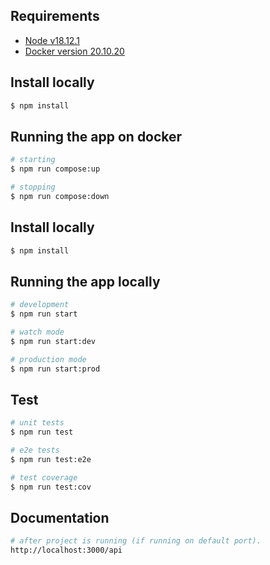 ## Requirements


- [Node v18.12.1](https://nodejs.org/en/)
- [Docker version 20.10.20](https://www.docker.com/products/docker-desktop/)


## Install locally

```bash
$ npm install
```

## Running the app on docker

```bash
# starting
$ npm run compose:up

# stopping
$ npm run compose:down
```

## Install locally

```bash
$ npm install
```

## Running the app locally

```bash
# development
$ npm run start

# watch mode
$ npm run start:dev

# production mode
$ npm run start:prod
```

## Test

```bash
# unit tests
$ npm run test

# e2e tests
$ npm run test:e2e

# test coverage
$ npm run test:cov
```

## Documentation

```bash
# after project is running (if running on default port).
http://localhost:3000/api
```
